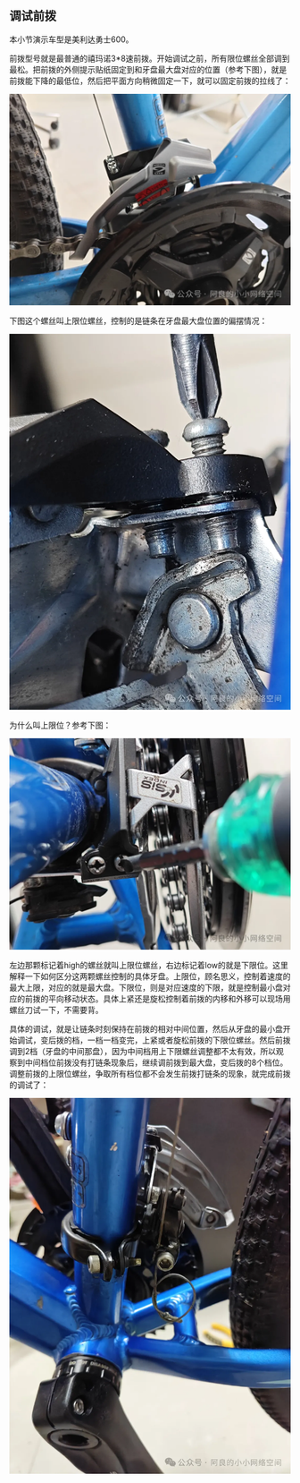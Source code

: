 ## 调试前拨
本小节演示车型是美利达勇士600。

前拨型号就是最普通的禧玛诺3*8速前拨。开始调试之前，所有限位螺丝全部调到最松。把前拨的外侧提示贴纸固定到和牙盘最大盘对应的位置（参考下图），就是前拨能下降的最低位，然后把平面方向稍微固定一下，就可以固定前拨的拉线了：

![前拨3](../images/0-维修自行车/07-调试前拨/前拨3.webp)

下图这个螺丝叫上限位螺丝，控制的是链条在牙盘最大盘位置的偏摆情况：

![前拨1](../images/0-维修自行车/07-调试前拨/前拨1.webp)

为什么叫上限位？参考下图：

![前拨2](../images/0-维修自行车/07-调试前拨/前拨2.webp)

左边那颗标记着high的螺丝就叫上限位螺丝，右边标记着low的就是下限位。这里解释一下如何区分这两颗螺丝控制的具体牙盘。上限位，顾名思义，控制着速度的最大上限，对应的就是最大盘。下限位，则是对应速度的下限，就是控制最小盘对应的前拨的平向移动状态。具体上紧还是旋松控制着前拨的内移和外移可以现场用螺丝刀试一下，不需要背。

具体的调试，就是让链条时刻保持在前拨的相对中间位置，然后从牙盘的最小盘开始调试，变后拨的档，一档一档变完，上紧或者旋松前拨的下限位螺丝。然后前拨调到2档（牙盘的中间那盘），因为中间档用上下限螺丝调整都不太有效，所以观察到中间档位前拨没有打链条现象后，继续调前拨到最大盘，变后拨的8个档位。调整前拨的上限位螺丝，争取所有档位都不会发生前拨打链条的现象，就完成前拨的调试了：

![前拨](../images/0-维修自行车/07-调试前拨/前拨.webp)